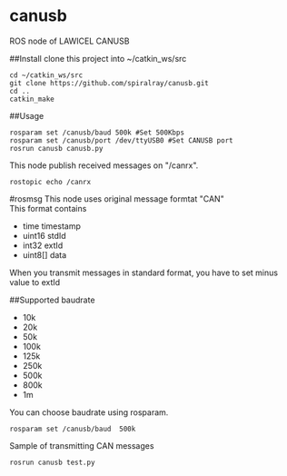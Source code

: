 # canusb
ROS node of LAWICEL CANUSB

##Install
clone this project into ~/catkin_ws/src

    cd ~/catkin_ws/src
    git clone https://github.com/spiralray/canusb.git
    cd ..
    catkin_make

##Usage

    rosparam set /canusb/baud 500k #Set 500Kbps
    rosparam set /canusb/port /dev/ttyUSB0 #Set CANUSB port
    rosrun canusb canusb.py

This node publish received messages on "/canrx". 

    rostopic echo /canrx

#rosmsg
This node uses original message formtat "CAN"  
This format contains  

* time timestamp
* uint16 stdId
* int32 extId
* uint8[] data

When you transmit messages in standard format, you have to set minus value to extId

##Supported baudrate
* 10k
* 20k
* 50k
* 100k
* 125k
* 250k
* 500k
* 800k
* 1m

You can choose baudrate using rosparam.

    rosparam set /canusb/baud  500k

Sample of transmitting CAN messages

    rosrun canusb test.py

